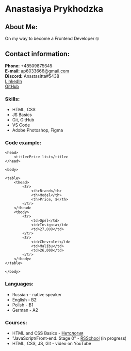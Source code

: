 # Anastasiya Prykhodzka

## About Me:  
On my way to become a Frontend Developer 🤓

## Contact information:
**Phone:** +48509875645  
**E-mail:** ap6033666@gmail.com  
**Discord:** Anastasitta#5438  
[LinkedIn](https://www.linkedin.com/in/prykhodzka/)   
[GitHub](https://github.com/Anastasitta)  

### Skills:
* HTML, CSS
* JS Basics
* Git, GitHub
* VS Code
* Adobe Photoshop, Figma

### Code example:
```
<head>
    <title>Price list</title>
</head>

<body>

<table>
    <thead>
        <tr>
            <th>Brand</th>
            <th>Model</th>
            <th>Price, $</th>
        </tr>
    </thead>
    <tbody>
        <tr>
            <td>Opel</td>
            <td>Insignia</td>
            <td>27,000</td>
        </tr>
        <tr>
            <td>Chevrolet</td>
            <td>Malibu</td>
            <td>26,000</td>
        </tr>
    </tbody>
</table>

</body>
```

### Languages:
* Russian - native speaker
* English - B2
* Polish - B1
* German - A2

### Courses:
* HTML and CSS Basics - [Нетология](https://netology.ru)  
* "JavaScript/Front-end. Stage 0" - [RSSchool](https://app.rs.school) (in progress)  
* HTML, CSS, JS, Git - video on YouTube  

